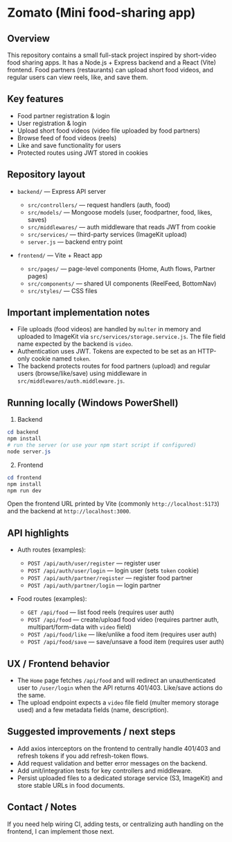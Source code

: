 # Zomato (Mini food-sharing app)

Overview
--------
This repository contains a small full-stack project inspired by short-video food sharing apps. It has a Node.js + Express backend and a React (Vite) frontend. Food partners (restaurants) can upload short food videos, and regular users can view reels, like, and save them.

Key features
------------
- Food partner registration & login
- User registration & login
- Upload short food videos (video file uploaded by food partners)
- Browse feed of food videos (reels)
- Like and save functionality for users
- Protected routes using JWT stored in cookies

Repository layout
-----------------
- `backend/` — Express API server
  - `src/controllers/` — request handlers (auth, food)
  - `src/models/` — Mongoose models (user, foodpartner, food, likes, saves)
  - `src/middlewares/` — auth middleware that reads JWT from cookie
  - `src/services/` — third-party services (ImageKit upload)
  - `server.js` — backend entry point

- `frontend/` — Vite + React app
  - `src/pages/` — page-level components (Home, Auth flows, Partner pages)
  - `src/components/` — shared UI components (ReelFeed, BottomNav)
  - `src/styles/` — CSS files

Important implementation notes
------------------------------
- File uploads (food videos) are handled by `multer` in memory and uploaded to ImageKit via `src/services/storage.service.js`. The file field name expected by the backend is `video`.
- Authentication uses JWT. Tokens are expected to be set as an HTTP-only cookie named `token`.
- The backend protects routes for food partners (upload) and regular users (browse/like/save) using middleware in `src/middlewares/auth.middleware.js`.

Running locally (Windows PowerShell)
-----------------------------------
1. Backend

```powershell
cd backend
npm install
# run the server (or use your npm start script if configured)
node server.js
```

2. Frontend

```powershell
cd frontend
npm install
npm run dev
```

Open the frontend URL printed by Vite (commonly `http://localhost:5173`) and the backend at `http://localhost:3000`.

API highlights
--------------
- Auth routes (examples):
  - `POST /api/auth/user/register` — register user
  - `POST /api/auth/user/login` — login user (sets `token` cookie)
  - `POST /api/auth/partner/register` — register food partner
  - `POST /api/auth/partner/login` — login partner

- Food routes (examples):
  - `GET /api/food` — list food reels (requires user auth)
  - `POST /api/food` — create/upload food video (requires partner auth, multipart/form-data with `video` field)
  - `POST /api/food/like` — like/unlike a food item (requires user auth)
  - `POST /api/food/save` — save/unsave a food item (requires user auth)

UX / Frontend behavior
-----------------------
- The `Home` page fetches `/api/food` and will redirect an unauthenticated user to `/user/login` when the API returns 401/403. Like/save actions do the same.
- The upload endpoint expects a `video` file field (multer memory storage used) and a few metadata fields (name, description).

Suggested improvements / next steps
----------------------------------
- Add axios interceptors on the frontend to centrally handle 401/403 and refresh tokens if you add refresh-token flows.
- Add request validation and better error messages on the backend.
- Add unit/integration tests for key controllers and middleware.
- Persist uploaded files to a dedicated storage service (S3, ImageKit) and store stable URLs in food documents.

Contact / Notes
----------------
If you need help wiring CI, adding tests, or centralizing auth handling on the frontend, I can implement those next.
